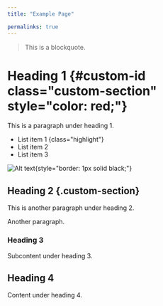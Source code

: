 ```yaml
---
title: "Example Page"

permalinks: true
---
```

<style>
    .highlight {
        padding: 0 1ch;
        background: radial-gradient(ellipse, #cc0, #eee);
        width: fit-content;
    }
</style>

<blockquote>
    This is a blockquote.
</blockquote>

# Heading 1 {#custom-id class="custom-section" style="color: red;"}

This is a paragraph under heading 1.

- List item 1 {class="highlight"}
- List item 2
- List item 3

![Alt text](image.jpg){style="border: 1px solid black;"}

## Heading 2 {.custom-section}

This is another paragraph under heading 2.

Another paragraph.

### Heading 3

Subcontent under heading 3.

## Heading 4

Content under heading 4.
